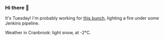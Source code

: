 ### Hi there :wave:

It's Tuesday! I'm probably working for [this bunch](https://github.com/kohofinancial), lighting a fire under some Jenkins pipeline.

Weather in Cranbrook: light snow, at -2°C.
